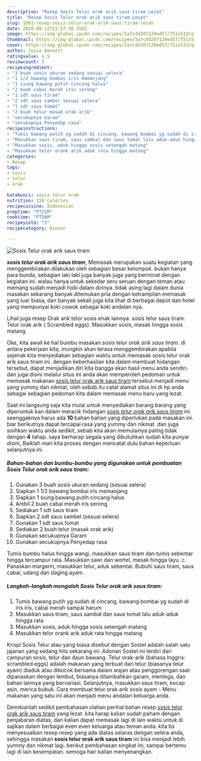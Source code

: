 ```yaml
---
description: "Resep Sosis Telur orak arik saus tiram Lezat"
title: "Resep Sosis Telur orak arik saus tiram Lezat"
slug: 1091-resep-sosis-telur-orak-arik-saus-tiram-lezat
date: 2020-08-22T22:57:30.356Z
image: https://img-global.cpcdn.com/recipes/5a7cdd207120ed57/751x532cq70/sosis-telur-orak-arik-saus-tiram-foto-resep-utama.jpg
thumbnail: https://img-global.cpcdn.com/recipes/5a7cdd207120ed57/751x532cq70/sosis-telur-orak-arik-saus-tiram-foto-resep-utama.jpg
cover: https://img-global.cpcdn.com/recipes/5a7cdd207120ed57/751x532cq70/sosis-telur-orak-arik-saus-tiram-foto-resep-utama.jpg
author: Josie Bennett
ratingvalue: 4.5
reviewcount: 3
recipeingredient:
- "3 buah sosis ukuran sedang sesuai selera"
- "1 1/2 bawang bombai iris memanjang"
- "1 siung bawang putih cincang halus"
- "2 buah cabai merah iris serong"
- "1 sdt saus tiram"
- "2 sdt saus sambel sesuai selera"
- "1 sdt saus tomat"
- "2 buah telur masak orak arik"
- "secukupnya Garam"
- "secukupnya Penyedap rasa"
recipeinstructions:
- "Tumis bawang putih yg sudah di cincang, bawang bombai yg sudah di iris iris, cabai merah sampai harum"
- "Masukkan saus tiram, saus sambal dan saus tomat lalu aduk-aduk hingga rata"
- "Masukkan sosis, aduk hingga sosis setengah matang"
- "Masukkan telor orank arik aduk rata hingga matang"
categories:
- Resep
tags:
- sosis
- telur
- orak

katakunci: sosis telur orak 
nutrition: 159 calories
recipecuisine: Indonesian
preptime: "PT21M"
cooktime: "PT56M"
recipeyield: "3"
recipecategory: Dinner

---
```



![Sosis Telur orak arik saus tiram](https://img-global.cpcdn.com/recipes/5a7cdd207120ed57/751x532cq70/sosis-telur-orak-arik-saus-tiram-foto-resep-utama.jpg)

<b><i>sosis telur orak arik saus tiram</i></b>, Memasak merupakan suatu kegiatan yang menggembirakan dilakukan oleh sebagian besar kelompok. bukan hanya para bunda, sebagian laki laki juga banyak juga yang berminat dengan kegiatan ini. walau hanya untuk sekedar seru seruan dengan teman atau memang sudah menjadi hobi dalam dirinya. tidak asing lagi dalam dunia masakan sekarang banyak ditemukan pria dengan ketrampilan memasak yang luar biasa, dan banyak sekali juga kita lihat di berbagai depot dan hotel yang mempunyai koki cowok sebagai koki andalan nya.

Lihat juga resep Orak arik telor sosis enak lainnya. sosis telur saus tiram. Telur orak arik ( Scrambled eggs). Masukkan sosis, masak hingga sosis matang.

Oke, kita awali ke hal bumbu masakan <i>sosis telur orak arik saus tiram</i>. di antara pekerjaan kita, mungkin akan terasa menggembirakan apabila sejenak kita menyediakan sebagian waktu untuk memasak sosis telur orak arik saus tiram ini. dengan keberhasilan kita dalam membuat hidangan tersebut, dapat menjadikan diri kita bangga akan hasil menu anda sendiri. dan juga disini melalui situs ini anda akan memperoleh pedoman untuk memasak makanan <u>sosis telur orak arik saus tiram</u> tersebut menjadi menu yang yummy dan nikmat, oleh sebab itu catat alamat situs ini di hp anda sebagai sebagian pedoman kita dalam memasak menu baru yang lezat.


Saat ini langsung saja kita mulai untuk menyediakan barang barang yang diperuntuk kan dalam meracik hidangan <u><i>sosis telur orak arik saus tiram</i></u> ini. seenggaknya harus ada <b>10</b> bahan bahan yang diperlukan pada masakan ini. biar berikutnya dapat tercapai rasa yang yummy dan nikmat. dan juga sisihkan waktu anda sedikit, sebab kita akan memulainya paling tidak dengan <b>4</b> tahap. saya berharap segala yang dibutuhkan sudah kita punyai disini, Baiklah mari kita proses dengan mencatat dulu bahan keperluan selanjutnya ini.

<!--inarticleads1-->

##### Bahan-bahan dan bumbu-bumbu yang digunakan untuk pembuatan Sosis Telur orak arik saus tiram:

1. Gunakan 3 buah sosis ukuran sedang (sesuai selera)
1. Siapkan 1 1/2 bawang bombai iris memanjang
1. Siapkan 1 siung bawang putih cincang halus
1. Ambil 2 buah cabai merah iris serong
1. Sediakan 1 sdt saus tiram
1. Siapkan 2 sdt saus sambel (sesuai selera)
1. Gunakan 1 sdt saus tomat
1. Sediakan 2 buah telur (masak orak arik)
1. Gunakan secukupnya Garam
1. Gunakan secukupnya Penyedap rasa


Tumis bumbu halus hingga wangi, masukkan saus tiram dan tumis sebentar hingga tercampur rata. Masukkan sawi dan wortel, masak hingga layu. c. Panaskan margarin, masukkan telur, aduk sebentar. Bubuhi saus tiram, saus cabai, udang dan daging ayam. 

<!--inarticleads2-->

##### Langkah-langkah mengolah Sosis Telur orak arik saus tiram:

1. Tumis bawang putih yg sudah di cincang, bawang bombai yg sudah di iris iris, cabai merah sampai harum
1. Masukkan saus tiram, saus sambal dan saus tomat lalu aduk-aduk hingga rata
1. Masukkan sosis, aduk hingga sosis setengah matang
1. Masukkan telor orank arik aduk rata hingga matang


Krispi Sosis Telur atau yang biasa disebut dengan Sostel adalah salah satu jajanan yang sedang hits sekarang ini. Adonan Sostel ini terdiri dari campuran sosis, telur dan daun bawang. Telur orak-arik (bahasa Inggris: scrambled eggs) adalah makanan yang terbuat dari telur (biasanya telur ayam) diaduk atau dikocok bersama dalam wajan atau penggorengan saat dipanaskan dengan lembut, biasanya ditambahkan garam, mentega, dan bahan lainnya yang bervariasi. Selanjutnya, masukkan saus tiram, kecap asin, merica bubuk. Cara membuat telur orak arik sosis ayam - Menu makanan yang satu ini akan menjadi menu andalan keluarga anda. 

Demikianlah sedikit pembahasan olahan perihal bahan resep <u>sosis telur orak arik saus tiram</u> yang lezat. kita harap kalian sudah paham dengan penjabaran diatas, dan kalian dapat memasak lagi di lain waktu untuk di sajikan dalam berbagai even even keluarga atau teman anda. kita bs menyesuaikan resep resep yang ada diatas selaras dengan selera anda, sehingga masakan <b>sosis telur orak arik saus tiram</b> ini bisa menjadi lebih yummy dan nikmat lagi. berikut pembahasan singkat ini, sampai bertemu lagi di lain kesempatan. semoga hari kalian menyenangkan.
